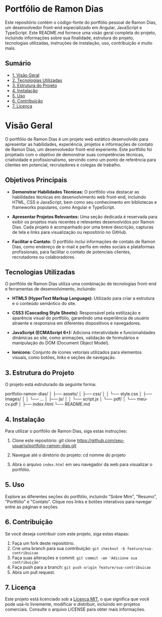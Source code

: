 # Portfólio de Ramon Dias

Este repositório contém o código-fonte do portfólio pessoal de Ramon Dias, um desenvolvedor front-end especializado em Angular, JavaScript e TypeScript. Este README.md fornece uma visão geral completa do projeto, incluindo informações sobre sua finalidade, estrutura do projeto, tecnologias utilizadas, instruções de instalação, uso, contribuição e muito mais.

## Sumário

- [1. Visão Geral](#1-visão-geral)
- [2. Tecnologias Utilizadas](#2-tecnologias-utilizadas)
- [3. Estrutura do Projeto](#3-estrutura-do-projeto)
- [4. Instalação](#4-instalação)
- [5. Uso](#5-uso)
- [6. Contribuição](#6-contribuição)
- [7. Licença](#7-licença)

# Visão Geral

O portfólio de Ramon Dias é um projeto web estático desenvolvido para apresentar as habilidades, experiência, projetos e informações de contato de Ramon Dias, um desenvolvedor front-end experiente. Este portfólio foi projetado com o objetivo de demonstrar suas competências técnicas, criatividade e profissionalismo, servindo como um ponto de referência para clientes em potencial, recrutadores e colegas de trabalho.

## Objetivos Principais

- **Demonstrar Habilidades Técnicas:** O portfólio visa destacar as habilidades técnicas em desenvolvimento web front-end, incluindo HTML, CSS e JavaScript, bem como seu conhecimento em bibliotecas e frameworks populares, como Angular e TypeScript.

- **Apresentar Projetos Relevantes:** Uma seção dedicada é reservada para exibir os projetos mais recentes e relevantes desenvolvidos por Ramon Dias. Cada projeto é acompanhado por uma breve descrição, capturas de tela e links para visualização ou repositório no GitHub.

- **Facilitar o Contato:** O portfólio inclui informações de contato de Ramon Dias, como endereço de e-mail e perfis em redes sociais e plataformas profissionais, para facilitar o contato de potenciais clientes, recrutadores ou colaboradores.

## Tecnologias Utilizadas

O portfólio de Ramon Dias utiliza uma combinação de tecnologias front-end e ferramentas de desenvolvimento, incluindo:

- **HTML5 (HyperText Markup Language):** Utilizado para criar a estrutura e o conteúdo semântico do site.
  
- **CSS3 (Cascading Style Sheets):** Responsável pela estilização e aparência visual do portfólio, garantindo uma experiência de usuário atraente e responsiva em diferentes dispositivos e navegadores.
  
- **JavaScript (ECMAScript 6+):** Adiciona interatividade e funcionalidades dinâmicas ao site, como animações, validação de formulários e manipulação do DOM (Document Object Model).
  
- **Ionicons:** Conjunto de ícones vetoriais utilizados para elementos visuais, como botões, links e seções de navegação.

  
## 3. Estrutura do Projeto

O projeto está estruturado da seguinte forma:

portfolio-ramon-dias/
│
├── assets/
│   ├── css/
│   │   └── style.css
│   ├── images/
│   │   └── ...
│   ├── js/
│   │   └── script.js
│   └── pdf/
│       └── meu-cv.pdf
│
├── index.html
└── README.md


## 4. Instalação

Para utilizar o portfólio de Ramon Dias, siga estas instruções:

1. Clone este repositório: git clone https://github.com/seu-usuario/portfolio-ramon-dias.git


2. Navegue até o diretório do projeto: cd nomme do projeto


3. Abra o arquivo `index.html` em seu navegador da web para visualizar o portfólio.

## 5. Uso

Explore as diferentes seções do portfólio, incluindo "Sobre Mim", "Resumo", "Portfólio" e "Contato". Clique nos links e botões interativos para navegar entre as páginas e seções.

## 6. Contribuição

Se você deseja contribuir com este projeto, siga estas etapas:

1. Faça um fork deste repositório.
2. Crie uma branch para sua contribuição: `git checkout -b feature/sua-contribuicao`
3. Faça suas alterações e commit: `git commit -am 'Adicione sua contribuição'`
4. Faça push para a branch: `git push origin feature/sua-contribuicao`
5. Abra um pull request.

## 7. Licença

Este projeto está licenciado sob a [Licença MIT](LICENSE), o que significa que você pode usá-lo livremente, modificar e distribuir, incluindo em projetos comerciais. Consulte o arquivo LICENSE para obter mais informações.
 






